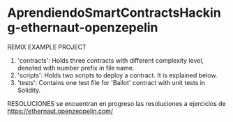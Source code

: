 # AprendiendoSmartContractsHacking-ethernaut-openzepelin
REMIX EXAMPLE PROJECT

1. 'contracts': Holds three contracts with different complexity level, denoted with number prefix in file name.
2. 'scripts': Holds two scripts to deploy a contract. It is explained below.
3. 'tests': Contains one test file for 'Ballot' contract with unit tests in Solidity.

RESOLUCIONES 
se encuentran en progreso las resoluciones a ejercicios de https://ethernaut.openzeppelin.com/
